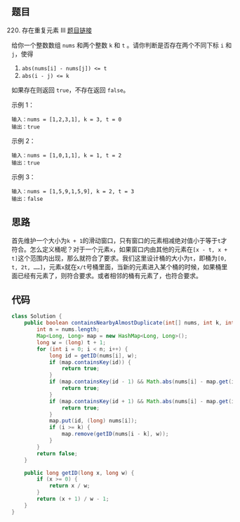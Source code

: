 ## 题目
220. 存在重复元素 III
[题目链接](https://leetcode.cn/problems/contains-duplicate-iii/)

给你一个整数数组 `nums` 和两个整数 `k` 和 `t` 。请你判断是否存在两个不同下标 `i` 和 `j`，使得 
1. `abs(nums[i] - nums[j]) <= t` 
2. `abs(i - j) <= k `

如果存在则返回 `true`，不存在返回 `false`。

示例 1：
```text
输入：nums = [1,2,3,1], k = 3, t = 0
输出：true
```

示例 2：
```text
输入：nums = [1,0,1,1], k = 1, t = 2
输出：true
```

示例 3：
```text
输入：nums = [1,5,9,1,5,9], k = 2, t = 3
输出：false
```

## 思路
首先维护一个大小为`k + 1`的滑动窗口，只有窗口的元素相减绝对值小于等于`t`才符合。怎么定义桶呢？对于一个元素`x`，如果窗口内由其他的元素在`[x - t, x + t]`这个范围内出现，那么就符合了要求。我们这里设计桶的大小为`t`，即桶为`[0, t, 2t, ……]`，元素`x`就在`x/t`号桶里面，当新的元素进入某个桶的时候，如果桶里面已经有元素了，则符合要求。或者相邻的桶有元素了，也符合要求。

## 代码
```java
class Solution {
    public boolean containsNearbyAlmostDuplicate(int[] nums, int k, int t) {
        int n = nums.length;
        Map<Long, Long> map = new HashMap<Long, Long>();
        long w = (long) t + 1;
        for (int i = 0; i < n; i++) {
            long id = getID(nums[i], w);
            if (map.containsKey(id)) {
                return true;
            }
            if (map.containsKey(id - 1) && Math.abs(nums[i] - map.get(id - 1)) < w) {
                return true;
            }
            if (map.containsKey(id + 1) && Math.abs(nums[i] - map.get(id + 1)) < w) {
                return true;
            }
            map.put(id, (long) nums[i]);
            if (i >= k) {
                map.remove(getID(nums[i - k], w));
            }
        }
        return false;
    }

    public long getID(long x, long w) {
        if (x >= 0) {
            return x / w;
        }
        return (x + 1) / w - 1;
    }
}
```
